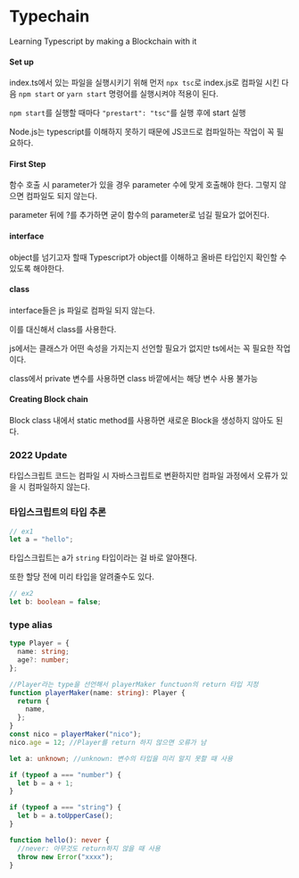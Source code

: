 # Typechain

Learning Typescript by making a Blockchain with it

#### Set up

index.ts에서 있는 파일을 실행시키기 위해 먼저 `npx tsc`로 index.js로 컴파일 시킨 다음 `npm start` or `yarn start` 명령어를 실행시켜야 적용이 된다.

`npm start`를 실행할 때마다 `"prestart": "tsc"`를 실행 후에 start 실행

Node.js는 typescript를 이해하지 못하기 때문에 JS코드로 컴파일하는 작업이 꼭 필요하다.

#### First Step

함수 호출 시 parameter가 있을 경우 parameter 수에 맞게 호출해야 한다.
그렇지 않으면 컴파일도 되지 않는다.

parameter 뒤에 ?를 추가하면 굳이 함수의 parameter로 넘길 필요가 없어진다.

#### interface

object를 넘기고자 할때 Typescript가 object를 이해하고 올바른 타입인지 확인할 수 있도록 해야한다.

#### class

interface들은 js 파일로 컴파일 되지 않는다.

이를 대신해서 class를 사용한다.

js에서는 클래스가 어떤 속성을 가지는지 선언할 필요가 없지만 ts에서는 꼭 필요한 작업이다.

class에서 private 변수를 사용하면 class 바깥에서는 해당 변수 사용 불가능

#### Creating Block chain

Block class 내에서 static method를 사용하면 새로운 Block을 생성하지 않아도 된다.

### 2022 Update

타입스크립트 코드는 컴파일 시 자바스크립트로 변환하지만 컴파일 과정에서 오류가 있을 시 컴파일하지 않는다.

### 타입스크립트의 타입 추론

```ts
// ex1
let a = "hello";
```

타입스크립트는 a가 `string` 타입이라는 걸 바로 알아챈다.

또한 할당 전에 미리 타입을 알려줄수도 있다.

```ts
// ex2
let b: boolean = false;
```

### type alias

```ts
type Player = {
  name: string;
  age?: number;
};

//Player라는 type을 선언해서 playerMaker functuon의 return 타입 지정
function playerMaker(name: string): Player {
  return {
    name,
  };
}
const nico = playerMaker("nico");
nico.age = 12; //Player를 return 하지 않으면 오류가 남
```

```ts
let a: unknown; //unknown: 변수의 타입을 미리 알지 못할 때 사용

if (typeof a === "number") {
  let b = a + 1;
}

if (typeof a === "string") {
  let b = a.toUpperCase();
}
```

```ts
function hello(): never {
  //never: 아무것도 return하지 않을 때 사용
  throw new Error("xxxx");
}
```
